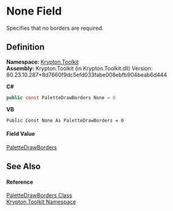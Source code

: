 # None Field


Specifies that no borders are required.



## Definition
**Namespace:** <a href="79d2eac2-21f4-54ff-7552-b20c33c30600.md">Krypton.Toolkit</a>  
**Assembly:** Krypton.Toolkit (in Krypton.Toolkit.dll) Version: 80.23.10.287+8d7660f9dc5efd033fabe008ebfb904beab6d444

**C#**
``` C#
public const PaletteDrawBorders None = 0
```
**VB**
``` VB
Public Const None As PaletteDrawBorders = 0
```



#### Field Value
<a href="57c04dd4-2ce7-4f51-9b17-f9d26d39fa4e.md">PaletteDrawBorders</a>

## See Also


#### Reference
<a href="57c04dd4-2ce7-4f51-9b17-f9d26d39fa4e.md">PaletteDrawBorders Class</a>  
<a href="79d2eac2-21f4-54ff-7552-b20c33c30600.md">Krypton.Toolkit Namespace</a>  
